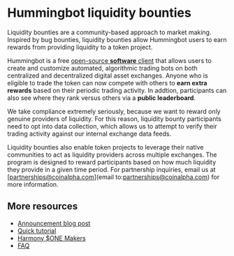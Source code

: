 # Hummingbot liquidity bounties
Liquidity bounties are a community-based approach to market making. Inspired by bug bounties, liquidity bounties allow Hummingbot users to earn rewards from providing liquidity to a token project. 

Hummingbot is a free [open-source **software** client](https://www.hummingbot.io/whitepaper.pdf) that allows users to create and customize automated, algorithmic trading bots on both centralized and decentralized digital asset exchanges. Anyone who is eligible to trade the token can now compete with others to **earn extra rewards** based on their periodic trading activity. In addtion, participants can also see where they rank versus others via a **public leaderboard**.

We take compliance extremely seriously, because we want to reward only genuine providers of liquidity. For this reason, liquidity bounty participants need to opt into data collection, which allows us to attempt to verify their trading activity against our internal exchange data feeds. 

Liquidity bounties also enable token projects to leverage their native communities to act as liquidity providers across multiple exchanges. The program is designed to reward participants based on how much liquidity they provide in a given time period. For partnership inquiries, email us at [partnerships@coinalpha.com](email to:partnerships@coinalpha.com) for more information.


## More resources

- [Announcement blog post](https://www.hummingbot.io/blog/2019-06-introducing-liquidity-bounties-harmony/)
- [Quick tutorial](/bounties/tutorial)
- [Harmony $ONE Makers](/bounties/programs/harmony)
- [FAQ](/bounties/faq)